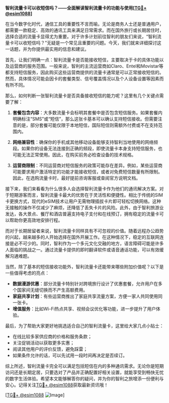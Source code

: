 **智利流量卡可以收短信吗？——全面解读智利流量卡的功能与使用[[TG💪+ @esim1088](https://t.me/s/esim1088)]**

在当今数字化时代，通信工具的重要性不言而喻。无论是商务人士还是普通用户，都需要一款稳定、高效的通讯工具来满足日常需求。而在国外旅行或长期居住时，选择合适的流量卡显得尤为重要。对于许多计划前往智利的朋友们来说，“智利流量卡可以收短信吗？”无疑是一个常见且重要的问题。今天，我们就来详细探讨这一话题，并为你提供最实用的信息和建议。

首先，让我们明确一点：智利流量卡是否能接收短信，主要取决于卡的具体功能以及运营商的服务范围。一般来说，智利的主流运营商如Claro、Entel和Movistar等都支持短信服务，因此购买这些运营商提供的流量卡通常是可以正常接收短信的。然而，具体情况可能会因卡的套餐类型、信号覆盖情况以及个人设备设置等因素而有所不同。

那么，如何判断一张智利流量卡是否具备接收短信的能力呢？这里有几个关键点需要了解：

1. **套餐包含内容**：大多数流量卡会标明其套餐中是否包含短信服务。如果套餐内明确标注“SMS”或“短信”，那么这张卡基本可以确认支持短信接收。但需要注意的是，部分套餐可能仅限于本地短信，国际短信则需额外付费或不在支持范围内。

2. **网络兼容性**：确保你的手机或其他移动设备能够支持智利当地使用的网络频段。如果你的设备无法连接到正确的频段，即使流量卡本身支持短信服务，也可能无法正常使用。因此，在购买前务必检查设备的技术规格。

3. **运营商限制**：不同运营商对短信服务的政策可能存在差异。例如，某些运营商可能要求用户激活特定的功能才能接收短信，或者对免费短信数量有所限制。因此，在选购流量卡时，最好提前咨询客服或查阅官方说明文档。

接下来，我们来看看为什么很多人会选择智利流量卡作为他们的通讯解决方案。对于短期游客而言，智利流量卡最大的优势在于灵活性和便捷性。相比于传统的SIM卡更换方式，现代的eSIM技术让用户无需物理插拔卡片即可轻松切换网络。这种无接触的操作不仅减少了麻烦，还降低了丢失卡片的风险。此外，由于智利旅游业发达，各大景点、餐厅和酒店普遍支持电子支付和在线预订，拥有稳定的流量卡可以帮助你更高效地安排行程。

而对于长期居留者来说，智利流量卡同样具有不可忽视的价值。随着远程办公趋势的兴起，越来越多的人开始选择在国外开展工作。在这种情况下，稳定的互联网连接是必不可少的。同时，智利作为一个多元文化交融的地方，语言障碍可能是许多人面临的挑战之一。通过流量卡提供的即时翻译软件或语音通话功能，可以有效缓解沟通难题。

当然，除了基本的短信接收功能外，智利流量卡还能带来哪些附加价值呢？以下是一些值得考虑的亮点：

- **数据漫游优惠**：部分流量卡特别针对跨境旅行设计了优惠套餐，允许用户在多个国家间无缝切换而不产生高额费用。
- **家庭共享计划**：有些运营商推出了家庭共享流量方案，方便一家人共同使用同一张卡。
- **增值服务**：比如Wi-Fi热点共享、视频会议优化等功能，进一步提升了用户体验。

最后，为了帮助大家更好地挑选适合自己的智利流量卡，这里给大家几点小贴士：
- 在线比较多家供应商的价格和服务条款；
- 关注促销活动以获取更多实惠；
- 阅读其他用户的评价反馈，避免踩雷；
- 如果条件允许的话，可以先试用一段时间再决定是否续订。

综上所述，智利流量卡完全可以满足包括短信在内的多种通讯需求。无论你是短期访问还是长期定居，只要选对了产品并正确配置好相关设置，就能享受到畅快无忧的数字生活体验。希望本文能够解答你的疑问，并为你的智利之旅增添一份便利与安心。记得关注[TG💪+ @esim1088](https://t.me/s/esim1088)获取最新资讯哦！

[[TG💪+ @esim1088](https://t.me/s/esim1088) ![Image](https://i.postimg.cc/4NQfJmqS/Snipaste-2025-05-13-00-14-12.png)]